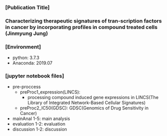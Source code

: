 ### [Publication Title]
### Characterizing therapeutic signatures of tran-scription factors in cancer by incorporating profiles in compound treated cells (Jinmyung Jung)

### [Environment]
* python: 3.7.3
* Anaconda: 2019.07

### [jupyter notebook files]
* pre-proccess
  * preProc1_expression(LINCS):
    - processing compound induced gene expressions in LINCS(The Library of Integrated Network-Based Cellular Signatures)
  * preProc2_IC50(GDSC): GDSC(Genomics of Drug Sensitivity in Cancer)
* mainAnal 1-5: main analysis
* evaluation 1-2: evaluation
* discussion 1-2: discussion

